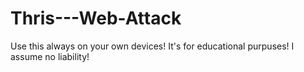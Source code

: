 # Thris---Web-Attack
Use this always on your own devices! It's for educational purpuses! I assume no liability! 
